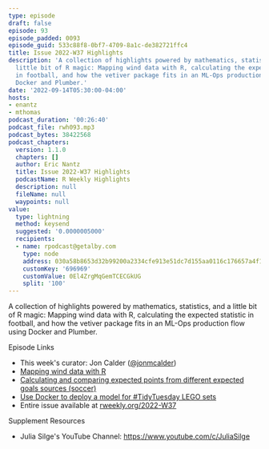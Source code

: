 ```yaml
---
type: episode
draft: false
episode: 93
episode_padded: 0093
episode_guid: 533c88f8-0bf7-4709-8a1c-de382721ffc4
title: Issue 2022-W37 Highlights
description: 'A collection of highlights powered by mathematics, statistics, and a
  little bit of R magic: Mapping wind data with R, calculating the expected statistic
  in football, and how the vetiver package fits in an ML-Ops production flow using
  Docker and Plumber.'
date: '2022-09-14T05:30:00-04:00'
hosts:
- enantz
- mthomas
podcast_duration: '00:26:40'
podcast_file: rwh093.mp3
podcast_bytes: 38422568
podcast_chapters:
  version: 1.1.0
  chapters: []
  author: Eric Nantz
  title: Issue 2022-W37 Highlights
  podcastName: R Weekly Highlights
  description: null
  fileName: null
  waypoints: null
value:
  type: lightning
  method: keysend
  suggested: '0.0000005000'
  recipients:
  - name: rpodcast@getalby.com
    type: node
    address: 030a58b8653d32b99200a2334cfe913e51dc7d155aa0116c176657a4f1722677a3
    customKey: '696969'
    customValue: 0El4ZrgMqGemTCECGkUG
    split: '100'
---
```

A collection of highlights powered by mathematics, statistics, and a little bit of R magic: Mapping wind data with R, calculating the expected statistic in football, and how the vetiver package fits in an ML-Ops production flow using Docker and Plumber.

Episode Links

-   This week's curator: Jon Calder (<a href="https://twitter.com/jonmcalder" rel="nofollow">@jonmcalder</a>)
-   <a href="https://milospopovic.net/mapping-wind-data-in-r/" rel="nofollow">Mapping wind data with R</a>
-   <a href="https://tonyelhabr.rbind.io/post/epl-xpts-simulation-1/" rel="nofollow">Calculating and comparing expected points from different expected goals sources (soccer)</a>
-   <a href="https://juliasilge.com/blog/lego-sets/" rel="nofollow">Use Docker to deploy a model for #TidyTuesday LEGO sets</a>
-   Entire issue available at <a href="https://rweekly.org/2022-W37.html" rel="nofollow">rweekly.org/2022-W37</a>

Supplement Resources

-   Julia Silge's YouTube Channel: <a href="https://www.youtube.com/c/JuliaSilge" rel="nofollow">https://www.youtube.com/c/JuliaSilge</a>
